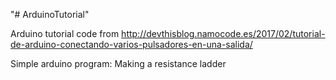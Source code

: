 "# ArduinoTutorial" 

Arduino tutorial code from http://devthisblog.namocode.es/2017/02/tutorial-de-arduino-conectando-varios-pulsadores-en-una-salida/


Simple arduino program: Making a resistance ladder


